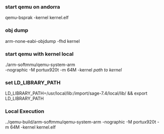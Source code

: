 
### start qemu on andorra
qemu-bsprak -kernel kernel.elf

### obj dump
arm-none-eabi-objdump -fhd kernel

### start qemu with kernel local
./arm-softmmu/qemu-system-arm \
-nographic -M portux920t -m 64M -kernel *path to kernel*

### set LD_LIBRARY_PATH
 LD_LIBRARY_PATH=/usr/local/lib:/import/sage-7.4/local/lib/ && export LD_LIBRARY_PATH

### Local Execution
../qemu-build/arm-softmmu/qemu-system-arm -nographic -M portux920t -m 64M -kernel kernel.elf

